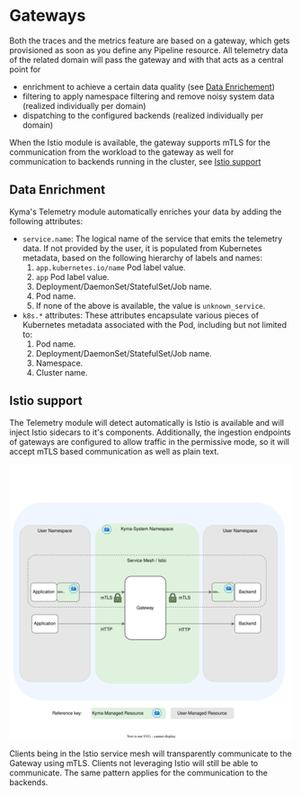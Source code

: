 # Gateways

Both the traces and the metrics feature are based on a gateway, which gets provisioned as soon as you define any Pipeline resource. All telemetry data of the related domain will pass the gateway and with that acts as a central point for
- enrichment to achieve a certain data quality (see [Data Enrichement](#data-enrichment))
- filtering to apply namespace filtering and remove noisy system data (realized individually per domain)
- dispatching to the configured backends (realized individually per domain)

When the Istio module is available, the gateway supports mTLS for the communication from the workload to the gateway as well for communication to backends running in the cluster, see [Istio support](#istio-support)

## Data Enrichment

Kyma's Telemetry module automatically enriches your data by adding the following attributes:

- `service.name`: The logical name of the service that emits the telemetry data. If not provided by the user, it is populated from Kubernetes metadata, based on the following hierarchy of labels and names:
  1. `app.kubernetes.io/name` Pod label value.
  2. `app` Pod label value.
  3. Deployment/DaemonSet/StatefulSet/Job name.
  4. Pod name.
  5. If none of the above is available, the value is `unknown_service`.
- `k8s.*` attributes: These attributes encapsulate various pieces of Kubernetes metadata associated with the Pod, including but not limited to:
  1. Pod name.
  2. Deployment/DaemonSet/StatefulSet/Job name.
  3. Namespace.
  4. Cluster name.

## Istio support

The Telemetry module will detect automatically is Istio is available and will inject Istio sidecars to it's components. Additionally, the ingestion endpoints of gateways are configured to allow traffic in the permissive mode, so it will accept mTLS based communication as well as plain text.

![Gateways-Istio](assets/gateways-istio.drawio.svg)

Clients being in the Istio service mesh will transparently communicate to the Gateway using mTLS. Clients not leveraging Istio will still be able to communicate. The same pattern applies for the communication to the backends.
